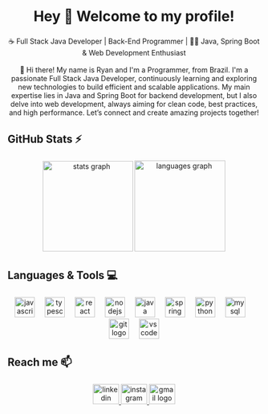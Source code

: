 <h1 align="center">Hey 👋 Welcome to my profile!</h1>

###

<p align="center">☕ Full Stack Java Developer | Back-End Programmer | 👩‍💻 Java, Spring Boot & Web Development Enthusiast<br><br>🚀 Hi there! My name is Ryan and I'm a Programmer, from Brazil. I'm a passionate Full Stack Java Developer, continuously learning and exploring new technologies to build efficient and scalable applications. My main expertise lies in Java and Spring Boot for backend development, but I also delve into web development, always aiming for clean code, best practices, and high performance. Let’s connect and create amazing projects together!</p>

###

<h2 align="left">GitHub Stats ⚡</h2>

###

<div align="center">
  <img src="https://github-readme-stats.vercel.app/api?username=ryanpaiva-coder&hide_title=false&hide_rank=false&show_icons=true&include_all_commits=true&count_private=true&disable_animations=false&theme=omni&locale=en&hide_border=false&order=1" height="180" alt="stats graph"  />
  <img src="https://github-readme-stats.vercel.app/api/top-langs?username=ryanpaiva-coder&locale=en&hide_title=false&layout=compact&card_width=320&langs_count=5&theme=omni&hide_border=false&order=2" height="181" alt="languages graph"  />
</div>

###

<h2 align="left">Languages & Tools 💻</h2>

###

<div align="center">
  <img src="https://skillicons.dev/icons?i=js" height="40" alt="javascript logo"  />
  <img width="12" />
  <img src="https://skillicons.dev/icons?i=ts" height="40" alt="typescript logo"  />
  <img width="12" />
  <img src="https://skillicons.dev/icons?i=react" height="40" alt="react logo"  />
  <img width="12" />
  <img src="https://skillicons.dev/icons?i=nodejs" height="40" alt="nodejs logo"  />
  <img width="12" />
  <img src="https://skillicons.dev/icons?i=java" height="40" alt="java logo"  />
  <img width="12" />
  <img src="https://skillicons.dev/icons?i=spring" height="40" alt="spring logo"  />
  <img width="12" />
  <img src="https://skillicons.dev/icons?i=py" height="40" alt="python logo"  />
  <img width="12" />
  <img src="https://skillicons.dev/icons?i=mysql" height="40" alt="mysql logo"  />
  <img width="12" />
  <img src="https://skillicons.dev/icons?i=git" height="40" alt="git logo"  />
  <img width="12" />
  <img src="https://skillicons.dev/icons?i=vscode" height="40" alt="vscode logo"  />
</div>

###

<h2 align="left">Reach me 📫</h2>

###

<div align="center">
  <a href="https://linkedin.com/in/ryanpaiva-coder" target="_blank">
    <img src="https://raw.githubusercontent.com/maurodesouza/profile-readme-generator/master/src/assets/icons/social/linkedin/default.svg" width="52" height="40" alt="linkedin logo"  />
  </a>
  <a href="https://instagram.com/ryanp_paiva" target="_blank">
    <img src="https://raw.githubusercontent.com/maurodesouza/profile-readme-generator/master/src/assets/icons/social/instagram/default.svg" width="52" height="40" alt="instagram logo"  />
  </a>
  <a href="mailto:ryan14pedro@gmail.com" target="_blank">
    <img src="https://raw.githubusercontent.com/maurodesouza/profile-readme-generator/master/src/assets/icons/social/gmail/default.svg" width="52" height="40" alt="gmail logo"  />
  </a>
</div>

###
